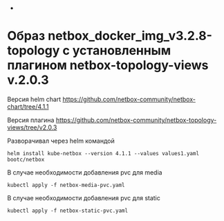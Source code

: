 *
# ****Образ netbox_docker_img_v3.2.8-topology c установленным плагином netbox-topology-views v.2.0.3**** #

Версия helm chart <https://github.com/netbox-community/netbox-chart/tree/4.1.1>

Версия плагина <https://github.com/netbox-community/netbox-topology-views/tree/v2.0.3>

Разворачивал через helm командой

```
helm install kube-netbox --version 4.1.1 --values values1.yaml bootc/netbox
```

В случае необходимости добавления pvc для media 

```
kubectl apply -f netbox-media-pvc.yaml
```

В случае необходимости добавления pvc для static

```
kubectl apply -f netbox-static-pvc.yaml
```